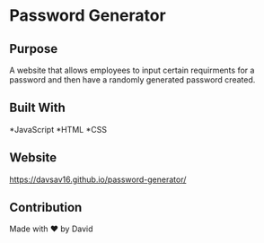 # Password Generator

## Purpose
A website that allows employees to input certain requirments for a password and then have a randomly generated password created.

## Built With
*JavaScript
*HTML
*CSS

## Website
https://davsav16.github.io/password-generator/

## Contribution
Made with ❤ by David
